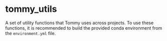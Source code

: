 # tommy_utils

A set of utility functions that Tommy uses across projects. To use these functions, it is recommended to build the provided conda environment from the `environment.yml` file.
